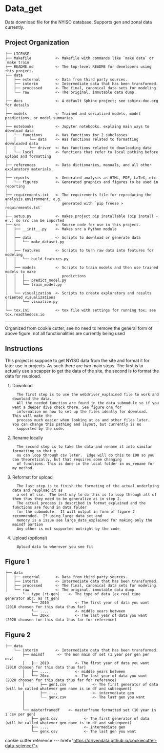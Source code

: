 Data_get
==============================

Data download file for the NYISO database.  Supports gen and zonal data currently.

Project Organization
------------

    ├── LICENSE
    ├── Makefile           <- Makefile with commands like `make data` or `make train`
    ├── README.md          <- The top-level README for developers using this project.
    ├── data
    │   ├── external       <- Data from third party sources.
    │   ├── interim        <- Intermediate data that has been transformed.
    │   ├── processed      <- The final, canonical data sets for modeling.
    │   └── raw            <- The original, immutable data dump.
    │
    ├── docs               <- A default Sphinx project; see sphinx-doc.org for details
    │
    ├── models             <- Trained and serialized models, model predictions, or model summaries
    │
    ├── notebooks          <- Jupyter notebooks. explaing main ways to download data
    │   └── functions      <- Has functions for 2 subclasses 
    │   │      └── data    <- Has functions related to formatting downloaded data
    │   │      └── driver  <- Has functions related to downloading data
    │   └── local          <- functions that refer to local pathing before upload and formatting
    │
    ├── references         <- Data dictionaries, manuals, and all other explanatory materials.
    │
    ├── reports            <- Generated analysis as HTML, PDF, LaTeX, etc.
    │   └── figures        <- Generated graphics and figures to be used in reporting
    │
    ├── requirements.txt   <- The requirements file for reproducing the analysis environment, e.g.
    │                         generated with `pip freeze > requirements.txt`
    │
    ├── setup.py           <- makes project pip installable (pip install -e .) so src can be imported
    ├── src                <- Source code for use in this project.
    │   ├── __init__.py    <- Makes src a Python module
    │   │
    │   ├── data           <- Scripts to download or generate data
    │   │   └── make_dataset.py
    │   │
    │   ├── features       <- Scripts to turn raw data into features for modeling
    │   │   └── build_features.py
    │   │
    │   ├── models         <- Scripts to train models and then use trained models to make
    │   │   │                 predictions
    │   │   ├── predict_model.py
    │   │   └── train_model.py
    │   │
    │   └── visualization  <- Scripts to create exploratory and results oriented visualizations
    │       └── visualize.py
    │
    └── tox.ini            <- tox file with settings for running tox; see tox.readthedocs.io


--------
Organized from cookie cutter, see no need to remove the general form of above figure.  not all functionalities are currently being used

Instructions
------------
This project is suppose to get NYISO data from the site and format it for later use in projects.  As such there are two main steps.  The first is to actually use a scapper to get the data of the site, the second is to format the data for reupload. 

   1. Download
   
            The first step is to use the webdriver_explained file to work and download the data. 
            All the needed function are found in the data submodule so if you want a deeper dive check there. See figure one for
            imformation on how to set up the files ideally for download.  This will make the
            process much easier when looking at os and other files later.  You can change this pathing and layout, but currently is no 
            supported by the code. 
        
   2. Rename locally 
   
            The second step is to take the data and rename it into similar formatting so that y
            ou can loop through csv later.  Edge will do this to 100 so you can theoretically, but that requires some changing
            of functions. This is done in the local folder in os_rename for my method.
        
   3. Reformat for upload
   
            The last step is to finish the formating of the actual underlying data and reupload it as
            a set of csv.  The best way to do this is to loop through all of them thus they need to be generalize as in step 2.
            The actual process is described in format_explained and the functions are found in data folder 
            for the submodule.  It will output in form of figure 2 recommended.  If using large data set and 
            memory is a issue see large_data_explained for making only the maindf portion
            Any other is not supported outright by the code
        
   4. Upload (optional)
   
            Upload data to wherever you see fit

Figure 1        
--------

    ├── data
    │   ├── external       <- Data from third party sources.
    │   ├── interim        <- Intermediate data that has been transformed.
    │   ├── processed      <- The final, canonical data sets for modeling.
    │   └── raw            <- The original, immutable data dump.
            └── type (rt-gen)    <- The type of data (ex real time generator abr. as rt_gen)
                └── 2010            <- The first year of data you want (2010 choosen for this data thus far)
                └── ....            <- middle years between
                └── 20xx            <- The last year of data you want (2020 choosen for this data thus far for reference)
 
Figure 2        
--------

    ├── data
        └── interim        <- Intermediate data that has been transformed.
            ├── maindf      <- The non main df set (1 year per gen per csv)
            │   ├── 2010            <- The first year of data you want (2010 choosen for this data thus far)
            │   ├── ....            <- middle years between
            │   └── 20xx            <- The last year of data you want (2020 choosen for this data thus far for reference)
            │       ├── gen1.csv            <- The first generator of data (will be called whatever gen name is in df and subsequent)
            │       ├── ....                <- intermediate gen
            │       └── genx.csv            <- The last gen you want 
            │
            │
            └── masterframedf    <- masterframe formatted set (10 year in 1 csv per gen)
                ├── gen1.csv            <- The first generator of data (will be called whatever gen name is in df and subsequent)
                ├── ....                <- intermediate gen
                └── genx.csv            <- The last gen you want 

cookie cutter reference --- href="https://drivendata.github.io/cookiecutter-data-science/">